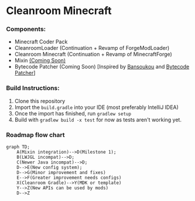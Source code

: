 # Cleanroom Minecraft

### Components:

- Minecraft Coder Pack
- CleanroomLoader (Continuation + Revamp of ForgeModLoader)
- Cleanroom Minecraft (Continuation + Revamp of MinecraftForge)
- Mixin [(Coming Soon)](https://github.com/LoliKingdom/MixinBooter)
- Bytecode Patcher (Coming Soon) \[Inspired by [Bansoukou](https://github.com/LoliKingdom/Bansoukou) and [Bytecode Patcher](https://github.com/jbredwards/Bytecode-Patcher)]

### Build Instructions:

1. Clone this repository
2. Import the `build.gradle` into your IDE (most preferably IntelliJ IDEA)
3. Once the import has finished, run `gradlew setup`
4. Build with `gradlew build -x test` for now as tests aren't working yet.

### Roadmap flow chart


```mermaid
graph TD;
    A(Mixin integration)-->D(Milestone 1);
    B(LWJGL incompat)-->D;
    C(Newer Java incompat)-->D;
    D-->E(New config system);
    D-->G(Minor improvement and fixes)
    E-->F(Greater improvement needs configs)
    X(Cleanroom Gradle)-->Y(MDK or template)
    Y-->Z(New APIs can be used by mods)
    D-->Z
```

